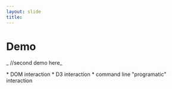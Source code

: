 ```yaml
---
layout: slide
title: 
---
```


# Demo

_ //second demo here_

<aside class="notes" markdown="1">
* DOM interaction
* D3 interaction
* command line "programatic" interaction
</aside>
